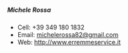 ##### Michele Rossa  
  * Cell: +39 349 180 1832  
  * Email: michelerossa82@gmail.com  
  * Web: http://www.erremmeservice.it  
